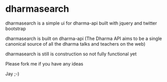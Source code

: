 dharmasearch
============

dharmasearch is a simple ui for dharma-api built with jquery and twitter bootstrap

dharmasearch is built on dharma-api (The Dharma API aims to be a single canonical source of all the dharma talks and teachers on the web)

dharmasearch is still is construction so not fully functional yet

Please fork me if you have any ideas

Jay ;-)